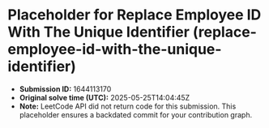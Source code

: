 # Placeholder for Replace Employee ID With The Unique Identifier (replace-employee-id-with-the-unique-identifier)

- **Submission ID:** 1644113170
- **Original solve time (UTC):** 2025-05-25T14:04:45Z
- **Note:** LeetCode API did not return code for this submission.
  This placeholder ensures a backdated commit for your contribution graph.
